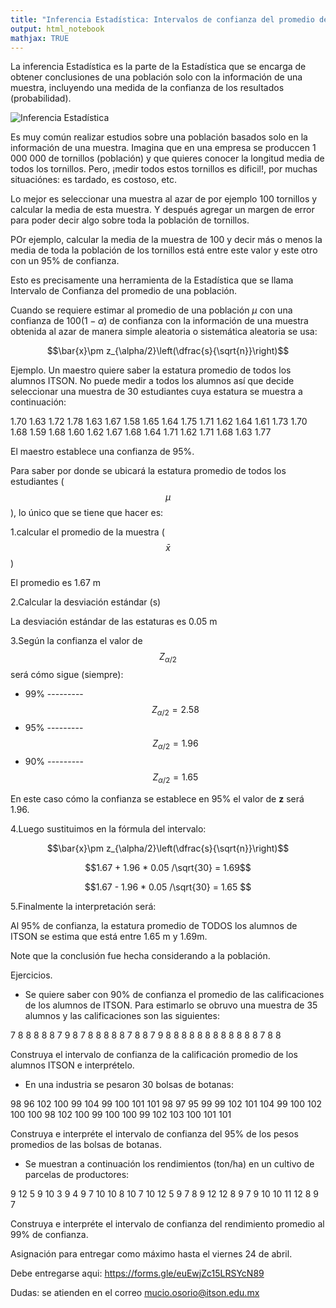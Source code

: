 ```yaml
---
title: "Inferencia Estadística: Intervalos de confianza del promedio de una población. SOLO ALUMNOS DE PROBABILIDAD  ESTADISTICA"
output: html_notebook
mathjax: TRUE
---
```


La inferencia Estadística es la parte de la Estadística que se encarga de obtener conclusiones de una población solo con la información de una muestra, incluyendo una medida de la confianza de los resultados (probabilidad).

![Inferencia Estadística](/probabilidad/figs/inferencia.gif)

Es muy común realizar estudios sobre una población basados solo en la información de una muestra. Imagina que en una empresa se produccen 1 000 000 de tornillos (población) y que quieres conocer la longitud media de todos los tornillos. Pero, ¡medir todos estos tornillos es dificil!, por muchas situaciónes: es tardado, es costoso, etc.

Lo mejor es seleccionar una muestra al azar de por ejemplo 100 tornillos y calcular la media de esta muestra. Y después agregar un margen de error para poder decir algo sobre toda la población de tornillos.

POr ejemplo,  calcular la media de la muestra de 100 y decir más o menos la media de toda la población de los tornillos está entre este valor y este otro con un 95% de confianza.

Esto es precisamente una herramienta de la Estadística que se llama Intervalo de Confianza del promedio de una población.

Cuando se requiere estimar al promedio de una población $\mu$ con una confianza de $100(1-\alpha)%$ de confianza con la información de una muestra obtenida al azar de manera simple aleatoria o sistemática aleatoria se usa:


$$\bar{x}\pm z_{\alpha/2}\left(\dfrac{s}{\sqrt{n}}\right)$$


Ejemplo. Un maestro quiere saber la estatura promedio de todos los alumnos ITSON. No puede medir a todos los alumnos así que decide seleccionar una muestra de 30 estudiantes cuya estatura se muestra a continuación:


1.70 1.63 1.72 1.78 1.63 1.67 1.58 1.65 1.64 1.75 1.71 1.62
1.64 1.61 1.73 1.70 1.68 1.59 1.68 1.60 1.62 1.67 1.68 1.64
1.71 1.62 1.71 1.68 1.63 1.77

El maestro establece una confianza de 95%.

Para saber por donde se ubicará la estatura promedio de todos los estudiantes ($$\mu$$), lo único que se tiene que hacer es:

1.calcular el promedio de la muestra ($$\bar{x}$$)

El promedio es 1.67 m

2.Calcular la desviación estándar (s)

La desviación estándar de las estaturas es 0.05 m

3.Según la confianza el valor de $$Z_{\alpha /2}$$ será cómo sigue (siempre):

* 99% --------- $$Z_{\alpha /2}=2.58$$
* 95% --------- $$Z_{\alpha /2}=1.96$$
* 90% --------- $$Z_{\alpha /2}=1.65$$

En este caso cómo la confianza se establece en 95% el valor de **z** será 1.96.

4.Luego sustituimos en la fórmula del intervalo:

$$\bar{x}\pm z_{\alpha/2}\left(\dfrac{s}{\sqrt{n}}\right)$$

$$1.67 + 1.96 * 0.05 /\sqrt{30} = 1.69$$


$$1.67 - 1.96 * 0.05 /\sqrt{30} = 1.65 $$

5.Finalmente la interpretación será:

Al 95% de confianza, la estatura promedio de TODOS los alumnos de ITSON se estima que está entre 1.65 m y 1.69m.

Note que la conclusión fue hecha considerando a la población.

Ejercicios.

* Se quiere saber con 90% de confianza el promedio de las calificaciones de los alumnos de ITSON. Para estimarlo se obruvo una muestra de 35 alumnos y las calificaciones son las siguientes:

7 8 8 8 8 8 7 9 8 7 8 8 8 8 8 7 8 8 7 9 8 8 8 8 8 8 8 8 8 8 8 8
7 8 8

Construya el intervalo de confianza de la calificación promedio de los alumnos ITSON e interprételo.

* En una industria se pesaron 30 bolsas de botanas:

98  96 102 100  99 104  99 100 101 101  98  97  95  99  99 102
101 104  99 100 102 100 100  98 102 100  99 100 100  99 102 103
100 101 101

Construya e interpréte el intervalo de confianza del 95% de los pesos promedios de las bolsas de botanas.

* Se muestran a continuación los rendimientos (ton/ha) en un cultivo de parcelas de productores: 

9 12  5  9 10  3  9  4  9  7 10 10  8 10  7 10 12  5  9  7  8  9 12 12 8 9 7 9 10 10 11 12 8 9 7

Construya e interpréte el intervalo de confianza del rendimiento promedio al 99% de confianza.



Asignación para entregar como máximo hasta el viernes 24 de abril.

Debe entregarse aqui: https://forms.gle/euEwjZc15LRSYcN89

Dudas: se atienden en el correo mucio.osorio@itson.edu.mx
